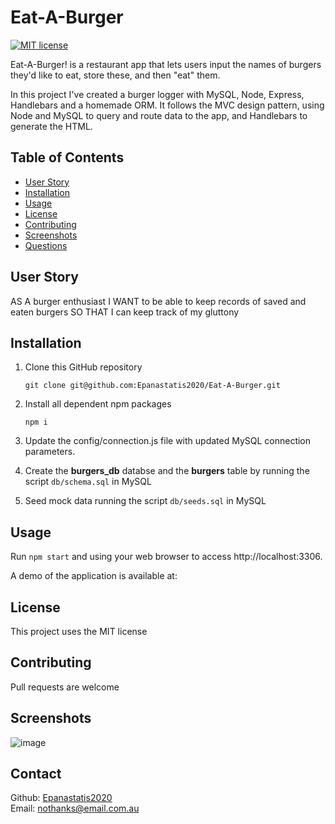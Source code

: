 # Eat-A-Burger

[![MIT license](https://img.shields.io/badge/License-MIT-blue.svg)](https://opensource.org/licenses/MIT)

Eat-A-Burger! is a restaurant app that lets users input the names of burgers they'd like to eat, store these, and then "eat" them.

In this project I've created a burger logger with MySQL, Node, Express, Handlebars and a homemade ORM. It follows the MVC design pattern, using Node and MySQL to query and route data to the app, and Handlebars to generate the HTML.

## Table of Contents

- [User Story](#userStory)
- [Installation](#installation)
- [Usage](#usage)
- [License](#license)
- [Contributing](#contributing)
- [Screenshots](#screenshots)
- [Questions](#questions)

## User Story

AS A burger enthusiast
I WANT to be able to keep records of saved and eaten burgers
SO THAT I can keep track of my gluttony

## Installation

1. Clone this GitHub repository

   ```
   git clone git@github.com:Epanastatis2020/Eat-A-Burger.git
   ```

2. Install all dependent npm packages

   ```
   npm i
   ```

3. Update the config/connection.js file with updated MySQL connection parameters.

4. Create the **burgers_db** databse and the **burgers** table by running the script `db/schema.sql` in MySQL

5. Seed mock data running the script `db/seeds.sql` in MySQL

## Usage

Run `npm start` and using your web browser to access http://localhost:3306.

A demo of the application is available at:

## License

This project uses the MIT license

## Contributing

Pull requests are welcome

## Screenshots

![image](https://user-images.githubusercontent.com/65388616/99161955-0207de80-274c-11eb-96a2-6b51495284d8.png)

## Contact

Github: [Epanastatis2020](https://github.com/Epanastatis2020)  
Email: <nothanks@email.com.au>
